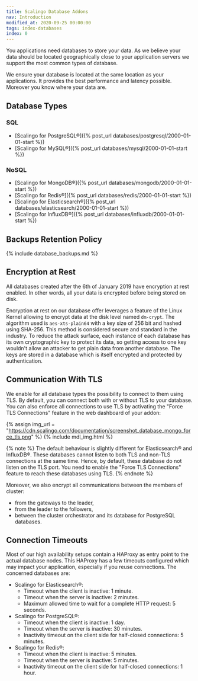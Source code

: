```yaml
---
title: Scalingo Database Addons
nav: Introduction
modified_at: 2020-09-25 00:00:00
tags: index-databases
index: 0
---
```


You applications need databases to store your data. As we believe your data
should be located geographically close to your application servers we support
the most common types of database.

We ensure your database is located at the same location as your applications.
It provides the best performance and latency possible. Moreover you know where
your data are.

## Database Types

### SQL

* [Scalingo for PostgreSQL®]({% post_url databases/postgresql/2000-01-01-start %})
* [Scalingo for MySQL®]({% post_url databases/mysql/2000-01-01-start %})

### NoSQL

* [Scalingo for MongoDB®]({% post_url databases/mongodb/2000-01-01-start %})
* [Scalingo for Redis®]({% post_url databases/redis/2000-01-01-start %})
* [Scalingo for Elasticsearch®]({% post_url databases/elasticsearch/2000-01-01-start %})
* [Scalingo for InfluxDB®]({% post_url databases/influxdb/2000-01-01-start %})

## Backups Retention Policy

{% include database_backups.md %}

## Encryption at Rest

All databases created after the 6th of January 2019 have encryption at rest
enabled. In other words, all your data is encrypted before being stored on
disk.

Encryption at rest on our database offer leverages a feature of the Linux Kernel
allowing to encrypt data at the disk level named `dm-crypt`. The algorithm used
is `aes-xts-plain64` with a key size of 256 bit and hashed using SHA-256. This
method is considered secure and standard in the industry. To reduce the attack
surface, each instance of each database has its own cryptographic key to protect
its data, so getting access to one key wouldn't allow an attacker to get plain
data from another database. The keys are stored in a database which is itself
encrypted and protected by authentication.

## Communication With TLS

We enable for all database types the possibility to connect to them using TLS.
By default, you can connect both with or without TLS to your database. You can
also enforce all connections to use TLS by activating the "Force TLS
Connections" feature in the web dashboard of your addon:

{% assign img_url = "https://cdn.scalingo.com/documentation/screenshot_database_mongo_force_tls.png" %}
{% include mdl_img.html %}

{% note %}
The default behaviour is slightly different for Elasticsearch® and InfluxDB®.
These databases cannot listen to both TLS and non-TLS connections at the same
time. Hence, by default, these database do not listen on the TLS port. You need
to enable the "Force TLS Connections" feature to reach these databases using
TLS.
{% endnote %}

Moreover, we also encrypt all communications between the members of cluster:

- from the gateways to the leader,
- from the leader to the followers,
- between the cluster orchestrator and its database for PostgreSQL databases.

## Connection Timeouts

Most of our high availability setups contain a HAProxy as entry point to the actual database nodes. This HAProxy has a few timeouts configured which may impact your application, especially if you reuse connections. The concerned databases are:

- Scalingo for Elasticsearch®:
  - Timeout when the client is inactive: 1 minute.
  - Timeout when the server is inactive: 2 minutes.
  - Maximum allowed time to wait for a complete HTTP request: 5 seconds.
- Scalingo for PostgreSQL®:
  - Timeout when the client is inactive: 1 day.
  - Timeout when the server is inactive: 30 minutes.
  - Inactivity timeout on the client side for half-closed connections: 5 minutes.
- Scalingo for Redis®:
  - Timeout when the client is inactive: 5 minutes.
  - Timeout when the server is inactive: 5 minutes.
  - Inactivity timeout on the client side for half-closed connections: 1 hour.
